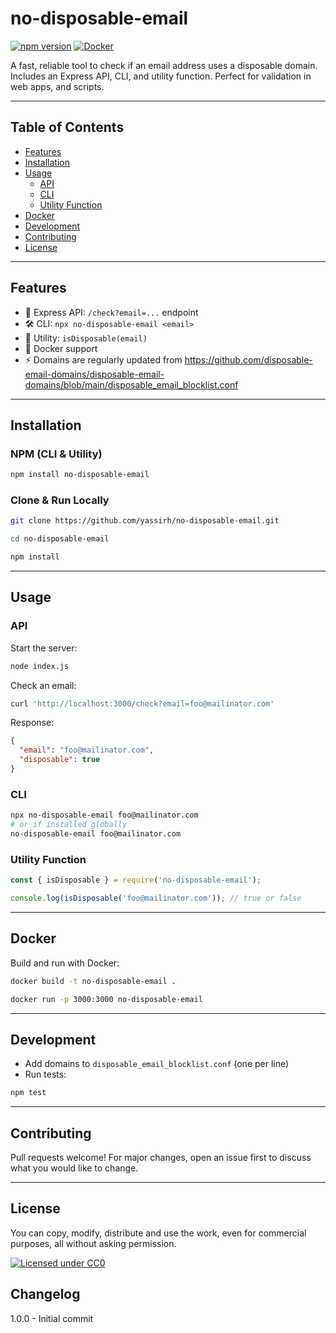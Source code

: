 # no-disposable-email

[![npm version](https://img.shields.io/npm/v/no-disposable-email.svg?style=flat)](https://www.npmjs.com/package/no-disposable-email)
[![Docker](https://img.shields.io/badge/docker-ready-blue)](https://hub.docker.com/)

A fast, reliable tool to check if an email address uses a disposable domain. Includes an Express API, CLI, and utility function. Perfect for validation in web apps, and scripts.

---

## Table of Contents
- [Features](#features)
- [Installation](#installation)
- [Usage](#usage)
  - [API](#api)
  - [CLI](#cli)
  - [Utility Function](#utility-function)
- [Docker](#docker)
- [Development](#development)
- [Contributing](#contributing)
- [License](#license)

---

## Features
- 🚀 Express API: `/check?email=...` endpoint
- 🛠️ CLI: `npx no-disposable-email <email>`
- 🧩 Utility: `isDisposable(email)`
- 🐳 Docker support
- ⚡ Domains are regularly updated from https://github.com/disposable-email-domains/disposable-email-domains/blob/main/disposable_email_blocklist.conf

---

## Installation

### NPM (CLI & Utility)
```sh
npm install no-disposable-email
```

### Clone & Run Locally
```sh
git clone https://github.com/yassirh/no-disposable-email.git

cd no-disposable-email

npm install
```

---

## Usage

### API
Start the server:
```sh
node index.js
```

Check an email:
```sh
curl 'http://localhost:3000/check?email=foo@mailinator.com'
```
Response:
```json
{
  "email": "foo@mailinator.com",
  "disposable": true
}
```

### CLI
```sh
npx no-disposable-email foo@mailinator.com
# or if installed globally
no-disposable-email foo@mailinator.com
```

### Utility Function
```js
const { isDisposable } = require('no-disposable-email');

console.log(isDisposable('foo@mailinator.com')); // true or false
```

---

## Docker
Build and run with Docker:
```sh
docker build -t no-disposable-email .

docker run -p 3000:3000 no-disposable-email
```

---

## Development
- Add domains to `disposable_email_blocklist.conf` (one per line)
- Run tests:
```sh
npm test
```

---

## Contributing
Pull requests welcome! For major changes, open an issue first to discuss what you would like to change.

---

## License
You can copy, modify, distribute and use the work, even for commercial purposes, all without asking permission.

[![Licensed under CC0](https://licensebuttons.net/p/zero/1.0/88x31.png)](https://creativecommons.org/publicdomain/zero/1.0/) 

## Changelog
1.0.0 - Initial commit 

